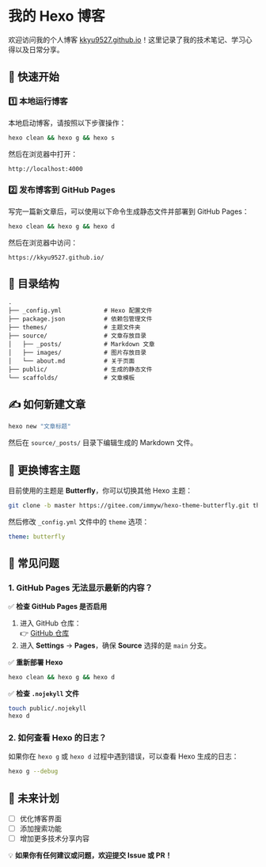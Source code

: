 # 我的 Hexo 博客

欢迎访问我的个人博客 [kkyu9527.github.io](https://kkyu9527.github.io/)！这里记录了我的技术笔记、学习心得以及日常分享。

## 🚀 快速开始

### 1️⃣ 本地运行博客
本地启动博客，请按照以下步骤操作：
```bash
hexo clean && hexo g && hexo s
```
然后在浏览器中打开：
```
http://localhost:4000
```

### 2️⃣ 发布博客到 GitHub Pages
写完一篇新文章后，可以使用以下命令生成静态文件并部署到 GitHub Pages：
```bash
hexo clean && hexo g && hexo d
```
然后在浏览器中访问：
```
https://kkyu9527.github.io/
```

## 📖 目录结构
```
.
├── _config.yml            # Hexo 配置文件
├── package.json           # 依赖包管理文件
├── themes/                # 主题文件夹
├── source/                # 文章存放目录
│   ├── _posts/            # Markdown 文章
│   ├── images/            # 图片存放目录
│   └── about.md           # 关于页面
├── public/                # 生成的静态文件
└── scaffolds/             # 文章模板
```

## ✍️ 如何新建文章
```bash
hexo new "文章标题"
```
然后在 `source/_posts/` 目录下编辑生成的 Markdown 文件。

## 🎨 更换博客主题
目前使用的主题是 **Butterfly**，你可以切换其他 Hexo 主题：
```bash
git clone -b master https://gitee.com/immyw/hexo-theme-butterfly.git themes/butterfly
```
然后修改 `_config.yml` 文件中的 `theme` 选项：
```yaml
theme: butterfly
```

## 🔧 常见问题

### 1. GitHub Pages 无法显示最新的内容？
✅ **检查 GitHub Pages 是否启用**
1. 进入 GitHub 仓库：  
   👉 [GitHub 仓库](https://github.com/kkyu9527/kkyu9527.github.io)
2. 进入 **Settings** -> **Pages**，确保 **Source** 选择的是 `main` 分支。

✅ **重新部署 Hexo**
```bash
hexo clean && hexo g && hexo d
```

✅ **检查 `.nojekyll` 文件**
```bash
touch public/.nojekyll
hexo d
```

### 2. 如何查看 Hexo 的日志？
如果你在 `hexo g` 或 `hexo d` 过程中遇到错误，可以查看 Hexo 生成的日志：
```bash
hexo g --debug
```

## 🎯 未来计划
- [ ] 优化博客界面
- [ ] 添加搜索功能
- [ ] 增加更多技术分享内容

💡 **如果你有任何建议或问题，欢迎提交 Issue 或 PR！**

